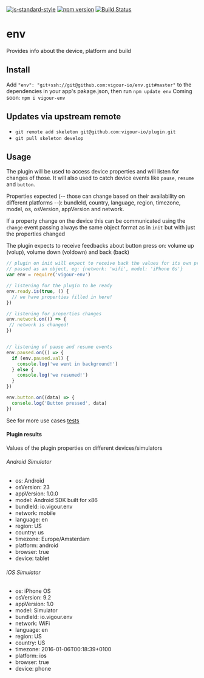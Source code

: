 [![js-standard-style](https://img.shields.io/badge/code%20style-standard-brightgreen.svg?style=flat)](https://github.com/feross/standard)
[![npm version](https://badge.fury.io/js/vigour-env.svg)](https://badge.fury.io/js/vigour-env)
[![Build Status](https://travis-ci.org/vigour-io/env.svg?branch=develop)](https://travis-ci.org/vigour-io/env)

# env
Provides info about the device, platform and build

## Install
Add `"env": "git+ssh://git@github.com:vigour-io/env.git#master"` to the dependencies in your app's pakage.json, then run `npm update env`
Coming soon: `npm i vigour-env`

## Updates via upstream remote
- `git remote add skeleton git@github.com:vigour-io/plugin.git`
- `git pull skeleton develop`

## Usage
The plugin will be used to access device properties and will listen for changes of those. It will also used to catch device events like `pause`, `resume` and `button`.

Properties expected (-- those can change based on their availability on different platforms --): bundleId, country, language, region, timezone, model, os, osVersion, appVersion and network.

If a property change on the device this can be communicated using the `change` event passing always the same object format as in `init` but with just the properties changed

The plugin expects to receive feedbacks about button press on: volume up (volup), volume down (voldown) and back (back)

```js
// plugin on init will expect to receive back the values for its own properties
// passed as an object, eg: {network: 'wifi', model: 'iPhone 6s'}
var env = require('vigour-env')

// listening for the plugin to be ready
env.ready.is(true, () {
  // we have properties filled in here!
})

// listening for properties changes
env.network.on(() => {
 // network is changed! 
})


// listening of pause and resume events
env.paused.on(() => {
  if (env.paused.val) {
    console.log('we went in background!')
  } else {
    console.log('we resumed!')
  }
})

env.button.on((data) => {
  console.log('Button pressed', data)
})
```

See for more use cases [tests](test)

#### Plugin results

Values of the plugin properties on different devices/simulators

###### Android Simulator

- os: Android
- osVersion: 23
- appVersion: 1.0.0
- model: Android SDK built for x86
- bundleId: io.vigour.env
- network: mobile
- language: en
- region: US
- country: us
- timezone: Europe/Amsterdam
- platform: android
- browser: true
- device: tablet

###### iOS Simulator

- os: iPhone OS
- osVersion: 9.2
- appVersion: 1.0
- model: Simulator
- bundleId: io.vigour.env
- network: WiFi
- language: en
- region: US
- country: US
- timezone: 2016-01-06T00:18:39+0100
- platform: ios
- browser: true
- device: phone
